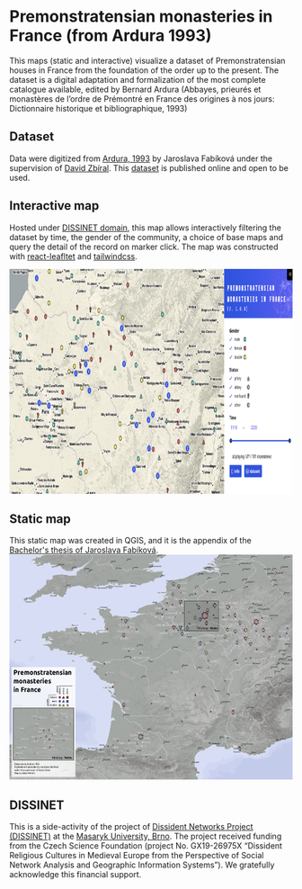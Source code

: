 # Premonstratensian monasteries in France (from Ardura 1993)

This maps (static and interactive) visualize a dataset of Premonstratensian houses in France from the foundation of the order up to the present. The dataset is a digital adaptation and formalization of the most complete catalogue available, edited by Bernard Ardura (Abbayes, prieurés et monastères de l’ordre de Prémontré en France des origines à nos jours: Dictionnaire historique et bibliographique, 1993)

## Dataset

Data were digitized from [Ardura, 1993](https://www.zotero.org/groups/446972/dissident_networks_project/items/TSQEKMGD/) by Jaroslava Fabíková under the supervision of [David Zbíral](https://muni.academia.edu/DavidZb%C3%ADral). This
[dataset](https://docs.google.com/spreadsheets/d/1ox_Uv9xYMullKudXLFnoOgiU52QO7Sl1Dk6G6F7gg5Y/edit?usp=sharing) is published online and open to be used.

## Interactive map

Hosted under [DISSINET domain](https://dissinet.cz/maps/premonstratensiansfrance/), this map allows interactively filtering the dataset by time, the gender of the community, a choice of base maps and query the detail of the record on marker click. The map was constructed with [react-leafltet](https://react-leaflet.js.org/) and [tailwindcss](https://tailwindcss.com/).

<img src="./map-interactive/screenshot.png" height="400" />

## Static map

This static map was created in QGIS, and it is the appendix of the [Bachelor's thesis of Jaroslava Fabíková](https://is.muni.cz/auth/th/luecq/?lang=en).
<img src="./map-static/static-screen.png" height="400" />

## DISSINET

This is a side-activity of the project of [Dissident Networks Project (DISSINET)](dissinet.cz) at the [Masaryk University, Brno](https://www.muni.cz/en). The project received funding from the Czech Science Foundation (project No. GX19-26975X “Dissident Religious Cultures in Medieval Europe from the Perspective of Social Network Analysis and Geographic Information Systems”). We gratefully acknowledge this financial support.
